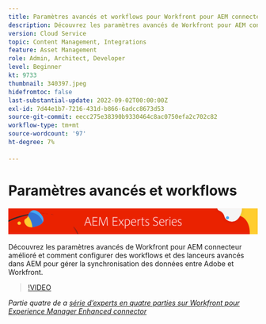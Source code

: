```yaml
---
title: Paramètres avancés et workflows pour Workfront pour AEM connecteur amélioré
description: Découvrez les paramètres avancés de Workfront pour AEM connecteur amélioré et comment configurer des workflows et des lanceurs avancés dans AEM pour gérer la synchronisation des données entre Adobe et Workfront.
version: Cloud Service
topic: Content Management, Integrations
feature: Asset Management
role: Admin, Architect, Developer
level: Beginner
kt: 9733
thumbnail: 340397.jpeg
hidefromtoc: false
last-substantial-update: 2022-09-02T00:00:00Z
exl-id: 7d44e1b7-7216-431d-b866-6adcc8673d53
source-git-commit: eecc275e38390b9330464c8ac0750efa2c702c82
workflow-type: tm+mt
source-wordcount: '97'
ht-degree: 7%

---
```


# Paramètres avancés et workflows

![AEM Experts Series.](./assets/banner.png)

Découvrez les paramètres avancés de Workfront pour AEM connecteur amélioré et comment configurer des workflows et des lanceurs avancés dans AEM pour gérer la synchronisation des données entre Adobe et Workfront.

>[!VIDEO](https://video.tv.adobe.com/v/340397?quality=12&learn=on)

_Partie quatre de a [série d’experts en quatre parties sur Workfront pour Experience Manager Enhanced connector](./overview.md)_
